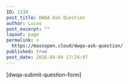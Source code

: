 ```yaml
---
ID: 1130
post_title: DWQA Ask Question
author: Lucas
post_excerpt: ""
layout: page
permalink: >
  https://massopen.cloud/dwqa-ask-question/
published: true
post_date: 2016-04-04 17:24:47
---
```

[dwqa-submit-question-form]